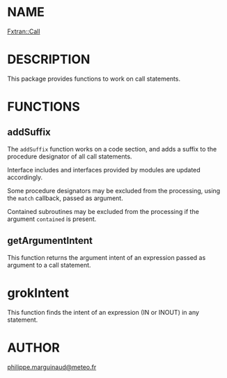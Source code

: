 # NAME

[Fxtran::Call](../lib/Fxtran/Call.pm)

# DESCRIPTION

This package provides functions to work on call statements. 

# FUNCTIONS

## addSuffix

The `addSuffix` function
works on a code section, and adds a suffix to the procedure designator of all
call statements.

Interface includes and interfaces provided by modules are updated accordingly.

Some procedure designators may be excluded from the processing, using the `match`
callback, passed as argument. 

Contained subroutines may be excluded from the processing if the argument `contained`
is present.

## getArgumentIntent

This function returns the argument intent of an expression passed
as argument to a call statement.

# grokIntent

This function finds the intent of an expression (IN or INOUT) in any statement.

# AUTHOR

philippe.marguinaud@meteo.fr
